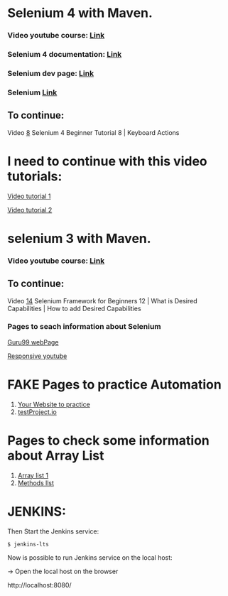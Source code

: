 # Selenium 4 with Maven.

### Video youtube course: [Link](https://www.youtube.com/watch?v=HjYEjKWSbe8&list=PLhW3qG5bs-L_8bwNnMHdJ1Wq5M0sUmpSH&index=2)

### Selenium 4 documentation: [Link](https://www.selenium.dev/documentation/webdriver/getting_started/upgrade_to_selenium_4/)

### Selenium dev page: [Link](https://www.selenium.dev/selenium/docs/api/java/overview-summary.html)

### Selenium [Link](https://www.selenium.dev/documentation/webdriver/)

## To continue:

Video [8](https://www.youtube.com/watch?v=1cAvnrnn5cY&list=PLhW3qG5bs-L_8bwNnMHdJ1Wq5M0sUmpSH&index=8)
Selenium 4 Beginner Tutorial 8 | Keyboard Actions


# I need to continue with this video tutorials: 
[Video tutorial 1](https://www.youtube.com/watch?v=4e9vhX7ZuCw&list=PLhW3qG5bs-L_mFHirOLEYJ7X2rIXu8SR2)

[Video tutorial 2](https://www.youtube.com/watch?v=HOf0qkOUSUs&list=PLL34mf651faNP0ISiU3oQFmRQRis-9blX)


# selenium 3 with Maven.

### Video youtube course: [Link](https://www.youtube.com/watch?v=nCJoia7wosc&list=PLhW3qG5bs-L8oRay6qeS70vJYZ3SBQnFa&index=1&t=135s)

## To continue:

Video [14](https://www.youtube.com/watch?v=UJDxewGXu7o&list=PLhW3qG5bs-L8oRay6qeS70vJYZ3SBQnFa&index=14)
Selenium Framework for Beginners 12 | What is Desired Capabilities | How to add Desired Capabilities

### Pages to seach information about Selenium

[Guru99 webPage](https://www.guru99.com/selenium-tutorial.html)

[Responsive youtube](https://www.youtube.com/watch?v=RHtCRDu0MWs)

# FAKE Pages to practice Automation 

1. [Your Website to practice](https://trytestingthis.netlify.app/)
2. [testProject.io](https://example.testproject.io/web/)

# Pages to check some information about Array List

1. [Array list 1](https://w3api.com/Java/ArrayList/)
2. [Methods llst](https://w3api.com/Java/ArrayList/clone/)

# JENKINS:
Then Start the Jenkins service:

```shell
$ jenkins-lts
```

Now is possible to run Jenkins service on the local host:

-> Open the local host on the browser

http://localhost:8080/
